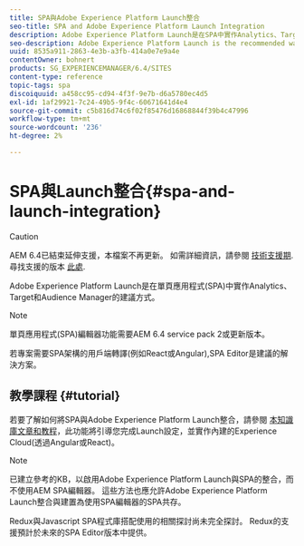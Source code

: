 ```yaml
---
title: SPA與Adobe Experience Platform Launch整合
seo-title: SPA and Adobe Experience Platform Launch Integration
description: Adobe Experience Platform Launch是在SPA中實作Analytics、Target和Audience Manager的建議方式。
seo-description: Adobe Experience Platform Launch is the recommended way to implement Analytics, Target, and Audience Manager within SPAs.
uuid: 8535a911-2863-4e3b-a3fb-414a0e7e9a4e
contentOwner: bohnert
products: SG_EXPERIENCEMANAGER/6.4/SITES
content-type: reference
topic-tags: spa
discoiquuid: a458cc95-cd94-4f3f-9e7b-d6a5780ec4d5
exl-id: 1af29921-7c24-49b5-9f4c-60671641d4e4
source-git-commit: c5b816d74c6f02f85476d16868844f39b4c47996
workflow-type: tm+mt
source-wordcount: '236'
ht-degree: 2%

---
```


# SPA與Launch整合{#spa-and-launch-integration}

>[!CAUTION]
>
>AEM 6.4已結束延伸支援，本檔案不再更新。 如需詳細資訊，請參閱 [技術支援期](https://helpx.adobe.com//tw/support/programs/eol-matrix.html). 尋找支援的版本 [此處](https://experienceleague.adobe.com/docs/).

Adobe Experience Platform Launch是在單頁應用程式(SPA)中實作Analytics、Target和Audience Manager的建議方式。

>[!NOTE]
>
>單頁應用程式(SPA)編輯器功能需要AEM 6.4 service pack 2或更新版本。
>
>若專案需要SPA架構的用戶端轉譯(例如React或Angular),SPA Editor是建議的解決方案。

## 教學課程 {#tutorial}

若要了解如何將SPA與Adobe Experience Platform Launch整合，請參閱 [本知識庫文章和教程](https://helpx.adobe.com/experience-manager/kt/integration/using/launch-reference-architecture-SPA-tutorial-implement.html)，此功能將引導您完成Launch設定，並實作內建的Experience Cloud(透過Angular或React)。

>[!NOTE]
>
>已建立參考的KB，以啟用Adobe Experience Platform Launch與SPA的整合，而不使用AEM SPA編輯器。 這些方法也應允許Adobe Experience Platform Launch整合與建置為使用SPA編輯器的SPA共存。
>
>Redux與Javascript SPA程式庫搭配使用的相關探討尚未完全探討。 Redux的支援預計於未來的SPA Editor版本中提供。
